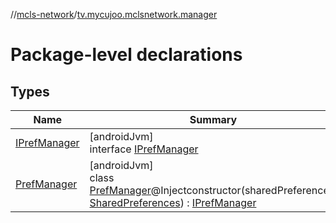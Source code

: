//[mcls-network](../../index.md)/[tv.mycujoo.mclsnetwork.manager](index.md)

# Package-level declarations

## Types

| Name | Summary |
|---|---|
| [IPrefManager](-i-pref-manager/index.md) | [androidJvm]<br>interface [IPrefManager](-i-pref-manager/index.md) |
| [PrefManager](-pref-manager/index.md) | [androidJvm]<br>class [PrefManager](-pref-manager/index.md)@Injectconstructor(sharedPreferences: [SharedPreferences](https://developer.android.com/reference/kotlin/android/content/SharedPreferences.html)) : [IPrefManager](-i-pref-manager/index.md) |
